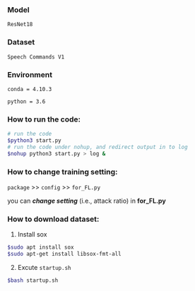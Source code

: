 ### Model
``ResNet18``

### Dataset
``Speech Commands V1`` 

### Environment

``conda = 4.10.3``

``python = 3.6``

### How to run the code:

```bash
# run the code
$python3 start.py
# run the code under nohup, and redirect output in to log
$nohup python3 start.py > log &
```

### How to change training setting:

``package`` >> ``config`` >> ``for_FL.py``

you can ***change setting*** (i.e., attack ratio) in **for_FL.py**

### How to download dataset:

1. Install sox
```bash
$sudo apt install sox
$sudo apt-get install libsox-fmt-all
```
2. Excute ``startup.sh``
```bash
$bash startup.sh
```
